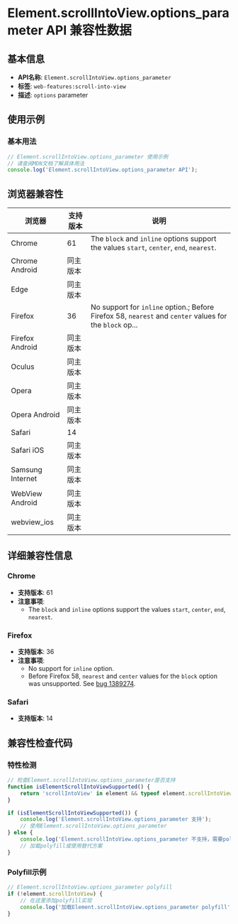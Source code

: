 # Element.scrollIntoView.options_parameter API 兼容性数据

## 基本信息

- **API名称**: `Element.scrollIntoView.options_parameter`
- **标签**: `web-features:scroll-into-view`
- **描述**: `options` parameter

## 使用示例

### 基本用法

```javascript
// Element.scrollIntoView.options_parameter 使用示例
// 请查阅MDN文档了解具体用法
console.log('Element.scrollIntoView.options_parameter API');
```

## 浏览器兼容性

| 浏览器 | 支持版本 | 说明 |
|--------|----------|------|
| Chrome | 61 | The `block` and `inline` options support the values `start`, `center`, `end`, `nearest`. |
| Chrome Android | 同主版本 |  |
| Edge | 同主版本 |  |
| Firefox | 36 | No support for `inline` option.; Before Firefox 58, `nearest` and `center` values for the `block` op... |
| Firefox Android | 同主版本 |  |
| Oculus | 同主版本 |  |
| Opera | 同主版本 |  |
| Opera Android | 同主版本 |  |
| Safari | 14 |  |
| Safari iOS | 同主版本 |  |
| Samsung Internet | 同主版本 |  |
| WebView Android | 同主版本 |  |
| webview_ios | 同主版本 |  |

## 详细兼容性信息

### Chrome

- **支持版本**: 61
- **注意事项**:
  - The `block` and `inline` options support the values `start`, `center`, `end`, `nearest`.

### Firefox

- **支持版本**: 36
- **注意事项**:
  - No support for `inline` option.
  - Before Firefox 58, `nearest` and `center` values for the `block` option was unsupported. See [bug 1389274](https://bugzil.la/1389274).

### Safari

- **支持版本**: 14

## 兼容性检查代码

### 特性检测

```javascript
// 检查Element.scrollIntoView.options_parameter是否支持
function isElementScrollIntoViewSupported() {
    return 'scrollIntoView' in element && typeof element.scrollIntoView === 'function';
}

if (isElementScrollIntoViewSupported()) {
    console.log('Element.scrollIntoView.options_parameter 支持');
    // 使用Element.scrollIntoView.options_parameter
} else {
    console.log('Element.scrollIntoView.options_parameter 不支持，需要polyfill');
    // 加载polyfill或使用替代方案
}
```

### Polyfill示例

```javascript
// Element.scrollIntoView.options_parameter polyfill
if (!element.scrollIntoView) {
    // 在这里添加polyfill实现
    console.log('加载Element.scrollIntoView.options_parameter polyfill');
}
```

